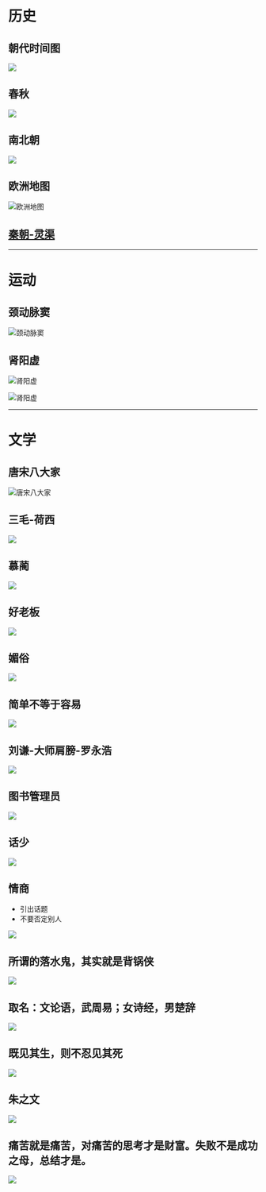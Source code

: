

# 历史

## 朝代时间图

![](img/chaodai.jpg)

## 春秋

![](img/chunqiu.jpg)

## 南北朝

![](img/nanbeichao.jpg)

## 欧洲地图

![欧洲地图](img/欧洲地图.jpg)

## [秦朝-灵渠](秦朝-灵渠.md)

---

# 运动 

## 颈动脉窦

![颈动脉窦](img/颈动脉窦.jpg)


## 肾阳虚

![肾阳虚](img/肾阳虚.jpg)

![肾阳虚](img/肾阳虚2.jpg)


---

# 文学 

## 唐宋八大家

![唐宋八大家](img/唐宋八大家.jpg)

## 三毛-荷西

![](img/三毛-荷西.png)

## 慕蔺
![](img/久怀慕蔺.png)

## 好老板
![](img/你的老板有哪些过人之处.png)

## 媚俗
![](img/军训-斯德哥尔摩-媚俗.png)

## 简单不等于容易
![](img/减肥真的这么难.png)

## 刘谦-大师肩膀-罗永浩
![](img/刘谦-大师肩膀-罗永浩.png)

## 图书管理员
![](img/北大图书管理员-周作人-张申府.png)

## 话少
![](img/奴婢的价格.png)

## 情商
- 引出话题
- 不要否定别人

![](img/情商最高.png)

## 所谓的落水鬼，其实就是背锅侠

![](img/所谓的落水鬼，其实就是背锅侠。.png)

## 取名：文论语，武周易；女诗经，男楚辞

![](img/文论语，武周易；女诗经，男楚辞.png)

## 既见其生，则不忍见其死
![](img/既见其生，则不忍见其死.png)

## 朱之文
![](img/朱之文.png)

## 痛苦就是痛苦，对痛苦的思考才是财富。失败不是成功之母，总结才是。
![](img/痛苦就是痛苦，对痛苦的思考才是财富.png)
